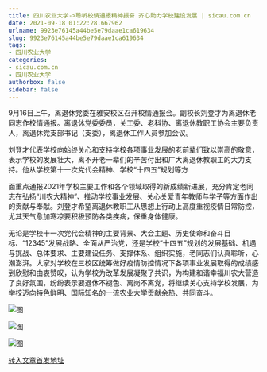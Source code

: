 ```yaml
---
title: 四川农业大学->聆听校情通报精神振奋 齐心助力学校建设发展 | sicau.com.cn
date: 2021-09-18 01:22:28.667962
urlname: 9923e76145a44be5e79daae1ca619634
slug: 9923e76145a44be5e79daae1ca619634
tags: 
- 四川农业大学
categories:
- sicau.com.cn
- 四川农业大学
authorbox: false
sidebar: false
---
```

9月16日上午，离退休党委在雅安校区召开校情通报会。副校长刘登才为离退休老同志作校情通报。离退休党委委员，关工委、老科协、离退休教职工协会主要负责人，离退休党支部书记（支委），离退休工作人员参加会议。

刘登才代表学校向始终关心和支持学校各项事业发展的老前辈们致以崇高的敬意，表示学校的发展壮大，离不开老一辈们的辛苦付出和广大离退休教职工的大力支持。他从学校第十一次党代会精神、学校“十四五”规划等方
<!--more-->
面重点通报2021年学校主要工作和各个领域取得的新成绩新进展，充分肯定老同志在弘扬“川农大精神”、推动学校事业发展、关心关爱青年教师与学子等方面作出的贡献与奉献。刘登才希望离退休教职工从思想上行动上高度重视疫情日常防控，尤其天气愈加寒凉要积极预防各类疾病，保重身体健康。

无论是学校十一次党代会精神的主要背景、大会主题、历史使命和奋斗目标、“12345”发展战略、全面从严治党，还是学校“十四五”规划的发展基础、机遇与挑战、总体要求、主要建设任务、支撑体系、组织实施，老同志们认真聆听，心潮澎湃。大家对学校在三校区统筹做好疫情防控情况下各项事业发展取得的成绩感到欣慰和由衷赞叹，认为学校为改革发展凝聚了共识，为构建和谐幸福川农大营造了良好氛围，纷纷表示要退休不褪色、离岗不离党，将继续关心支持学校发展，为学校迈向特色鲜明、国际知名的一流农业大学贡献余热、共同奋斗。  

![图](https://news.sicau.edu.cn/__local/C/50/58/35BAA5F3A240E37441B125562B3_E3E3BDB2_16FEC.jpg)

![图](https://news.sicau.edu.cn/__local/A/1F/11/3F37A5CA60DB750DF87BB8E5832_94AD8A73_A57E.jpg)

![图](https://news.sicau.edu.cn/__local/D/07/33/32C4C73BAB535822394EB36B4A7_C7C12641_500876.jpg)

[转入文章首发地址](https://news.sicau.edu.cn/info/1078/64531.htm)